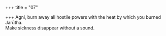 +++
title = "07"

+++
Agni, burn away all hostile powers with the heat by which you burned  Jarūtha.  
Make sickness disappear without a sound.  